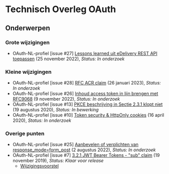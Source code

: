<!-----------------------------







   Dit bestand wordt automatisch gegenereerd.
   Handmatige toevoegingen worden overschreven.







----------------------------->
# Technisch Overleg OAuth
## Onderwerpen

### Grote wijzigingen
* OAuth-NL-profiel [issue #27] [Lessons learned uit eDelivery REST API toepassen](https://github.com/Logius-standaarden/OAuth-NL-profiel/issues/27) (25 november 2022), _Status: In onderzoek_

### Kleine wijzigingen
* OAuth-NL-profiel [issue #28] [RFC ACR claim](https://github.com/Logius-standaarden/OAuth-NL-profiel/issues/28) (26 januari 2023), _Status: In onderzoek_
* OAuth-NL-profiel [issue #26] [Inhoud access token in lijn brengen met RFC9068](https://github.com/Logius-standaarden/OAuth-NL-profiel/issues/26) (9 november 2022), _Status: In onderzoek_
* OAuth-NL-profiel [issue #13] [PKCE beschrijving in Sectie 2.3.1 klopt niet](https://github.com/Logius-standaarden/OAuth-NL-profiel/issues/13) (19 augustus 2020), _Status: In bewerking_
* OAuth-NL-profiel [issue #10] [Token security & HttpOnly cookies](https://github.com/Logius-standaarden/OAuth-NL-profiel/issues/10) (16 april 2020), _Status: In onderzoek_

### Overige punten
* OAuth-NL-profiel [issue #25] [Aanbevelen of verplichten van response_mode=form_post](https://github.com/Logius-standaarden/OAuth-NL-profiel/issues/25) (2 augustus 2022), _Status: In onderzoek_
* OAuth-NL-profiel [issue #7] [3.2.1 JWT Bearer Tokens - "sub" claim](https://github.com/Logius-standaarden/OAuth-NL-profiel/issues/7) (19 november 2019), _Status: Klaar voor release_
  * [Wijzigingsvoorstel](https://github.com//Logius-standaarden/OAuth-NL-profiel/pull/21/files)
